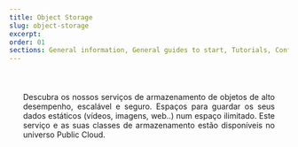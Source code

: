 ```yaml
---
title: Object Storage
slug: object-storage
excerpt:
order: 01
sections: General information, General guides to start, Tutorials, Configure Object Storage with your solutions, Cold Archive Storage Class Specifics, OpenStack Swift Storage Class Specifics, OpenStack Swift Archive Storage Class Specifics
---
```


<style>
#page {
  display: flex !important;
  flex-direction:column-reverse !important;
}
#customProductIndex {
padding:25px;
}
#customProductIndex p {
text-align:justify;
}

</style>

<div id="customProductIndex">

<p>Descubra os nossos serviços de armazenamento de objetos de alto desempenho, escalável e seguro. Espaços para guardar os seus dados estáticos (vídeos, imagens, web..) num espaço ilimitado. Este serviço e as suas classes de armazenamento estão disponíveis no universo Public Cloud.</p>

</div>
